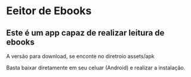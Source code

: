 # Eeitor de Ebooks

## Este é um app capaz de realizar leitura de ebooks

A versão para download, se enconte no diretroio assets/apk

Basta baixar diretamente em seu celuar (Android) e realizar a instalação.

